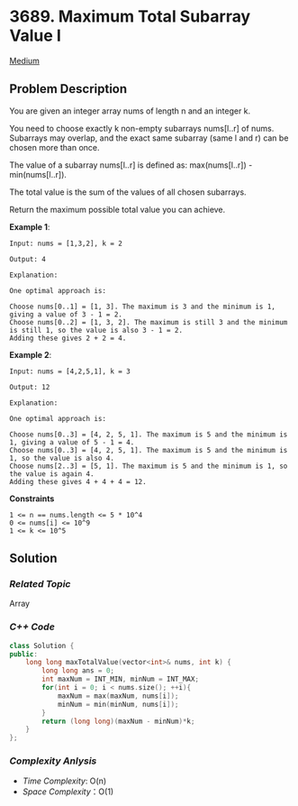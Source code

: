 # 3689. Maximum Total Subarray Value I
[Medium](https://leetcode.com/problems/maximum-total-subarray-value-i/description/)

## Problem Description

You are given an integer array nums of length n and an integer k.

You need to choose exactly k non-empty subarrays nums[l..r] of nums. Subarrays may overlap, and the exact same subarray (same l and r) can be chosen more than once.

The value of a subarray nums[l..r] is defined as: max(nums[l..r]) - min(nums[l..r]).

The total value is the sum of the values of all chosen subarrays.

Return the maximum possible total value you can achieve.

**Example 1**:
```
Input: nums = [1,3,2], k = 2

Output: 4

Explanation:

One optimal approach is:

Choose nums[0..1] = [1, 3]. The maximum is 3 and the minimum is 1, giving a value of 3 - 1 = 2.
Choose nums[0..2] = [1, 3, 2]. The maximum is still 3 and the minimum is still 1, so the value is also 3 - 1 = 2.
Adding these gives 2 + 2 = 4.
```
**Example 2**:
```
Input: nums = [4,2,5,1], k = 3

Output: 12

Explanation:

One optimal approach is:

Choose nums[0..3] = [4, 2, 5, 1]. The maximum is 5 and the minimum is 1, giving a value of 5 - 1 = 4.
Choose nums[0..3] = [4, 2, 5, 1]. The maximum is 5 and the minimum is 1, so the value is also 4.
Choose nums[2..3] = [5, 1]. The maximum is 5 and the minimum is 1, so the value is again 4.
Adding these gives 4 + 4 + 4 = 12.
```

**Constraints**
```
1 <= n == nums.length <= 5 * 10​​​​​​​^4
0 <= nums[i] <= 10^9
1 <= k <= 10^5
```

## Solution

### _Related Topic_
   Array

### _C++ Code_
```cpp
class Solution {
public:
    long long maxTotalValue(vector<int>& nums, int k) {
        long long ans = 0;
        int maxNum = INT_MIN, minNum = INT_MAX;
        for(int i = 0; i < nums.size(); ++i){
            maxNum = max(maxNum, nums[i]);
            minNum = min(minNum, nums[i]);
        }
        return (long long)(maxNum - minNum)*k;
    }
};
```

### _Complexity Anlysis_
- _Time Complexity_: O(n)
- _Space Complexity_：O(1)
